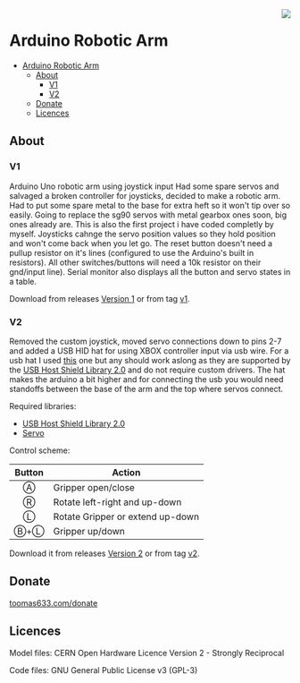 <img align="right" src="https://sonarcloud.io/api/project_badges/quality_gate?project=Toomas633_Arduino-Robotic-Arm">

# Arduino Robotic Arm

- [Arduino Robotic Arm](#arduino-robotic-arm)
  * [About](#about)
    * [V1](#v1)
    * [V2](#v2)
  * [Donate](#donate)
  * [Licences](#licences)

## About

### V1

Arduino Uno robotic arm using joystick input
Had some spare servos and salvaged a broken controller for joysticks, decided to make a robotic arm. Had to put some spare metal to the base for extra heft so it won't tip over so easily. Going to replace the sg90 servos with metal gearbox ones soon, big ones already are. This is also the first project i have coded completly by myself. Joysticks cahnge the servo position values so they hold position and won't come back when you let go.
The reset button doesn't need a pullup resistor on it's lines (configured to use the Arduino's built in resistors). All other switches/buttons will need a 10k resistor on their gnd/input line).
Serial monitor also displays all the button and servo states in a table.

Download from releases [Version 1](https://github.com/Toomas633/Arduino-Robotic-Arm/releases/tag/v1) or from tag [v1](https://github.com/Toomas633/Arduino-Robotic-Arm/tree/v1).

### V2

Removed the custom joystick, moved servo connections down to pins 2-7 and added a USB HID hat for using XBOX controller input via usb wire. For a usb  hat I used [this](https://www.amazon.de/-/en/Hailege-Shield-Support-Google-Android/dp/B07YJQBGFW/ref=sr_1_1?crid=M0CZAVK8EEDM&dib=eyJ2IjoiMSJ9.uxUOWxowuN8wYjbckG61t4ETkl0BpUuPhKclKIu9ho0o56Rn-vxTOaOF1tx2MxtXGIvQPB9M4kJzaTuCvBazbLzo6LAThyz5McKRkB2MxVcqcv8Ckryv2YWeAoQTCv9OGmOkT9vNWi5bc9CLGh0TITjfdcn22-Vtc70pGIklAHo.dDYbhTCGCTeHEG1vmHcJjQNKjNQsKwl8qKGSgwjLumM&dib_tag=se&keywords=arduino+uno+usb+hat&qid=1725008057&sprefix=arduinouno+usb+hat%2Caps%2C128&sr=8-1) one but any should work aslong as they are supported by the [USB Host Shield Library 2.0](https://www.arduino.cc/reference/en/libraries/usb-host-shield-library-2.0/) and do not require custom drivers. The hat makes the arduino a bit higher and for connecting the usb you would need standoffs between the base of the arm and the top where servos connect.

Required libraries:

- [USB Host Shield Library 2.0](https://www.arduino.cc/reference/en/libraries/usb-host-shield-library-2.0/)
- [Servo](https://www.arduino.cc/reference/en/libraries/servo/)

Control scheme:

|      Button      | Action                           |
| :---------------: | -------------------------------- |
|     &#x24B6;     | Gripper open/close               |
|     &#x24C7;     | Rotate left-right and up-down   |
|     &#x24C1;     | Rotate Gripper or extend up-down |
| &#x24B7;+&#x24C1; | Gripper up/down                  |

Download it from releases [Version 2](https://github.com/Toomas633/Arduino-Robotic-Arm/releases/tag/v2) or from tag [v2](https://github.com/Toomas633/Arduino-Robotic-Arm/tree/v2).

## Donate

[toomas633.com/donate](https://toomas633.com/donate/)

## Licences

Model files: CERN Open Hardware Licence Version 2 - Strongly Reciprocal

Code files: GNU General Public License v3 (GPL-3)
